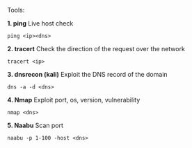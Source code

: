 Tools:

**1. ping**
Live host check
```
ping <ip><dns>
```
**2. tracert**
Check the direction of the request over the network
```
tracert <ip>
```

**3. dnsrecon (kali)**
Exploit the DNS record of the domain
```
dns -a -d <dns>
```

**4. Nmap**
Exploit port, os, version, vulnerability
```
nmap <dns>
```

**5. Naabu**
Scan port
```
naabu -p 1-100 -host <dns>
```


